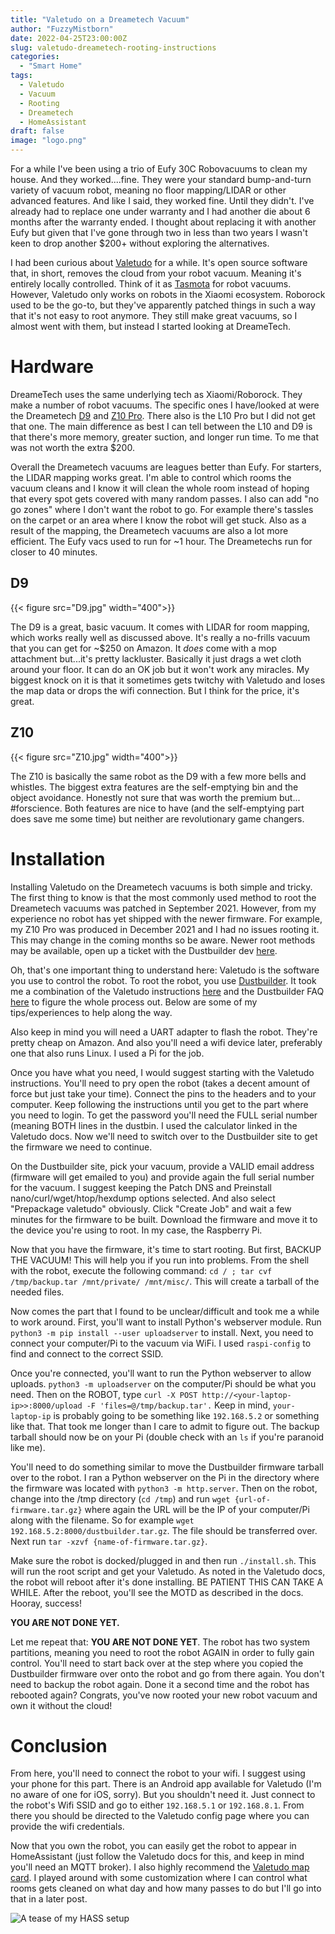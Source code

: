 ```yaml
---
title: "Valetudo on a Dreametech Vacuum"
author: "FuzzyMistborn"
date: 2022-04-25T23:00:00Z
slug: valetudo-dreametech-rooting-instructions
categories:
  - "Smart Home"
tags:
  - Valetudo
  - Vacuum
  - Rooting
  - Dreametech
  - HomeAssistant
draft: false
image: "logo.png"
---
```


For a while I've been using a trio of Eufy 30C Robovacuums to clean my house.  And they worked....fine.  They were your standard bump-and-turn variety of vacuum robot, meaning no floor mapping/LIDAR or other advanced features.  And like I said, they worked fine.  Until they didn't.  I've already had to replace one under warranty and I had another die about 6 months after the warranty ended.  I thought about replacing it with another Eufy but given that I've gone through two in less than two years I wasn't keen to drop another $200+ without exploring the alternatives.

I had been curious about [Valetudo](valetudo.cloud/) for a while.  It's open source software that, in short, removes the cloud from your robot vacuum.  Meaning it's entirely locally controlled.  Think of it as [Tasmota](https://tasmota.github.io/docs/) for robot vacuums.  However, Valetudo only works on robots in the Xiaomi ecosystem.  Roborock used to be the go-to, but they've apparently patched things in such a way that it's not easy to root anymore.  They still make great vacuums, so I almost went with them, but instead I started looking at DreameTech.

# Hardware

DreameTech uses the same underlying tech as Xiaomi/Roborock.  They make a number of robot vacuums.  The specific ones I have/looked at were the Dreametech [D9](https://www.amazon.com/gp/product/B08HKYVRTG?psc=1) and [Z10 Pro](https://www.amazon.com/gp/product/B09997J3W6?psc=1).  There also is the L10 Pro but I did not get that one.  The main difference as best I can tell between the L10 and D9 is that there's more memory, greater suction, and longer run time.  To me that was not worth the extra $200.  

Overall the Dreametech vacuums are leagues better than Eufy.  For starters, the LIDAR mapping works great.  I'm able to control which rooms the vacuum cleans and I know it will clean the whole room instead of hoping that every spot gets covered with many random passes.  I also can add "no go zones" where I don't want the robot to go.  For example there's tassles on the carpet or an area where I know the robot will get stuck.  Also as a result of the mapping, the Dreametech vacuums are also a lot more efficient.  The Eufy vacs used to run for ~1 hour.  The Dreametechs run for closer to 40 minutes.

## D9
{{< figure src="D9.jpg" width="400">}}

The D9 is a great, basic vacuum.  It comes with LIDAR for room mapping, which works really well as discussed above.  It's really a no-frills vacuum that you can get for ~$250 on Amazon.  It *does* come with a mop attachment but...it's pretty lackluster.  Basically it just drags a wet cloth around your floor.  It can do an OK job but it won't work any miracles.  My biggest knock on it is that it sometimes gets twitchy with Valetudo and loses the map data or drops the wifi connection.  But I think for the price, it's great.

## Z10
{{< figure src="Z10.jpg" width="400">}}

The Z10 is basically the same robot as the D9 with a few more bells and whistles.  The biggest extra features are the self-emptying bin and the object avoidance.  Honestly not sure that was worth the premium but... #forscience.  Both features are nice to have (and the self-emptying part does save me some time) but neither are revolutionary game changers.

# Installation
Installing Valetudo on the Dreametech vacuums is both simple and tricky.  The first thing to know is that the most commonly used method to root the Dreametech vacuums was patched in September 2021.  However, from my experience no robot has yet shipped with the newer firmware.  For example, my Z10 Pro was produced in December 2021 and I had no issues rooting it.  This may change in the coming months so be aware.  Newer root methods may be available, open up a ticket with the Dustbuilder dev [here](https://vaers.dontvacuum.me/otrs/customer.pl).

Oh, that's one important thing to understand here: Valetudo is the software you use to control the robot.  To root the robot, you use [Dustbuilder](https://builder.dontvacuum.me/).  It took me a combination of the Valetudo instructions [here](https://valetudo.cloud/pages/general/rooting-instructions.html) and the Dustbuilder FAQ [here](https://builder.dontvacuum.me/dreame/faq.txt) to figure the whole process out.  Below are some of my tips/experiences to help along the way.

Also keep in mind you will need a UART adapter to flash the robot.  They're pretty cheap on Amazon.  And also you'll need a wifi device later, preferably one that also runs Linux.  I used a Pi for the job.

Once you have what you need, I would suggest starting with the Valetudo instructions.  You'll need to pry open the robot (takes a decent amount of force but just take your time).  Connect the pins to the headers and to your computer.  Keep following the instructions until you get to the part where you need to login.  To get the password you'll need the FULL serial number (meaning BOTH lines in the dustbin.  I used the calculator linked in the Valetudo docs.  Now we'll need to switch over to the Dustbuilder site to get the firmware we need to continue.

On the Dustbuilder site, pick your vacuum, provide a VALID email address (firmware will get emailed to you) and provide again the full serial number for the vacuum.  I suggest keeping the Patch DNS and Preinstall nano/curl/wget/htop/hexdump options selected.  And also select "Prepackage valetudo" obviously.  Click "Create Job" and wait a few minutes for the firmware to be built.  Download the firmware and move it to the device you're using to root.  In my case, the Raspberry Pi.

Now that you have the firmware, it's time to start rooting.  But first, BACKUP THE VACUUM!  This will help you if you run into problems.  From the shell with the robot, execute the following command: `cd / ; tar cvf /tmp/backup.tar /mnt/private/ /mnt/misc/`.  This will create a tarball of the needed files.

Now comes the part that I found to be unclear/difficult and took me a while to work around.  First, you'll want to install Python's webserver module.  Run `python3 -m pip install --user uploadserver` to install.  Next, you need to connect your computer/Pi to the vacuum via WiFi.  I used `raspi-config` to find and connect to the correct SSID.

Once you're connected, you'll want to run the Python webserver to allow uploads.  `python3 -m uploadserver` on the computer/Pi should be what you need.  Then on the ROBOT, type `curl -X POST http://<your-laptop-ip>>:8000/upload -F 'files=@/tmp/backup.tar'.`  Keep in mind, `your-laptop-ip` is probably going to be something like `192.168.5.2` or something like that.  That took me longer than I care to admit to figure out.  The backup tarball should now be on your Pi (double check with an `ls` if you're paranoid like me).

You'll need to do something similar to move the Dustbuilder firmware tarball over to the robot.  I ran a Python webserver on the Pi in the directory where the firmware was located with `python3 -m http.server`.  Then on the robot, change into the /tmp directory (`cd /tmp`) and run `wget {url-of-firmware.tar.gz}` where again the URL will be the IP of your computer/Pi along with the filename.  So for example `wget 192.168.5.2:8000/dustbuilder.tar.gz`.  The file should be transferred over.  Next run `tar -xzvf {name-of-firmware.tar.gz}`.

Make sure the robot is docked/plugged in and then run `./install.sh`.  This will run the root script and get your Valetudo.  As noted in the Valetudo docs, the robot will reboot after it's done installing.  BE PATIENT THIS CAN TAKE A WHILE.  After the reboot, you'll see the MOTD as described in the docs.  Hooray, success!

**YOU ARE NOT DONE YET.**

Let me repeat that:  **YOU ARE NOT DONE YET**.  The robot has two system partitions, meaning you need to root the robot AGAIN in order to fully gain control.  You'll need to start back over at the step where you copied the Dustbuilder firmware over onto the robot and go from there again.  You don't need to backup the robot again.  Done it a second time and the robot has rebooted again?  Congrats, you've now rooted your new robot vacuum and own it without the cloud!

# Conclusion
From here, you'll need to connect the robot to your wifi.  I suggest using your phone for this part.  There is an Android app available for Valetudo (I'm no aware of one for iOS, sorry).  But you shouldn't need it.  Just connect to the robot's Wifi SSID and go to either `192.168.5.1` or `192.168.8.1`.  From there you should be directed to the Valetudo config page where you can provide the wifi credentials.

Now that you own the robot, you can easily get the robot to appear in HomeAssistant (just follow the Valetudo docs for this, and keep in mind you'll need an MQTT broker).  I also highly recommend the [Valetudo map card](https://github.com/TheLastProject/lovelace-valetudo-map-card).  I played around with some customization where I can control what rooms gets cleaned on what day and how many passes to do but I'll go into that in a later post.

![A tease of my HASS setup](Valetudo.png)